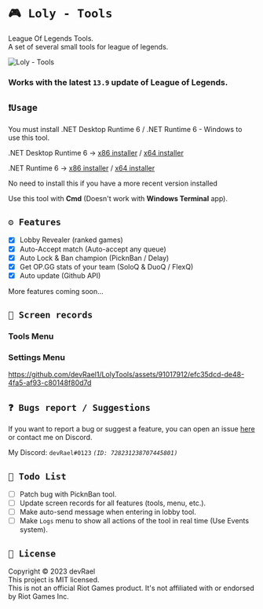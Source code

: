 ﻿# `🎮 Loly - Tools`

League Of Legends Tools.<br>
A set of several small tools for league of legends.

![Loly - Tools](https://i.imgur.com/vf4ImF9.png)

### Works with the latest `13.9` update of League of Legends.

## `❗Usage`

You must install .NET Desktop Runtime 6 / .NET Runtime 6 - Windows to use this tool.

.NET Desktop Runtime
6 -> [x86 installer](https://dotnet.microsoft.com/en-us/download/dotnet/thank-you/runtime-desktop-6.0.16-windows-x86-installer) /
[x64 installer](https://dotnet.microsoft.com/en-us/download/dotnet/thank-you/runtime-desktop-6.0.16-windows-x64-installer)

.NET Runtime
6 -> [x86 installer](https://dotnet.microsoft.com/en-us/download/dotnet/thank-you/runtime-6.0.16-windows-x86-installer) /
[x64 installer](https://dotnet.microsoft.com/en-us/download/dotnet/thank-you/runtime-6.0.16-windows-x64-installer)

No need to install this if you have a more recent version installed<br>

Use this tool with **Cmd** (Doesn't work with **Windows Terminal** app).<br>

## `⚙️ Features`

- [x] Lobby Revealer (ranked games)
- [x] Auto-Accept match (Auto-accept any queue)
- [x] Auto Lock & Ban champion (PicknBan / Delay)
- [x] Get OP.GG stats of your team (SoloQ & DuoQ / FlexQ)
- [x] Auto update (Github API)

More features coming soon...

## `🎥 Screen records`

### Tools Menu

### Settings Menu

https://github.com/devRael1/LolyTools/assets/91017912/efc35dcd-de48-4fa5-af93-c80148f80d7d

## `❓ Bugs report / Suggestions`

If you want to report a bug or suggest a feature, you can open an
issue [here](https://github.com/devRael1/LolyTools/issues) or contact me on Discord.

My Discord: `devRael#0123` *`(ID: 728231238707445801)`*

## `🧾 Todo List`

- [ ] Patch bug with PicknBan tool.
- [ ] Update screen records for all features (tools, menu, etc.).
- [ ] Make auto-send message when entering in lobby tool.
- [ ] Make `Logs` menu to show all actions of the tool in real time (Use Events system).

## `📝 License`

Copyright © 2023 devRael<br>
This project is MIT licensed.<br>
This is not an official Riot Games product. It's not affiliated with or endorsed by Riot Games Inc.